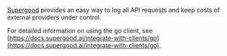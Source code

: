 [Supergood](https://supergood.ai) provides an easy way to log all API requests and keep costs of external providers under control.

For detailed information on using the go client, see [https://docs.supergood.ai/integrate-with-clients/go](https://docs.supergood.ai/integrate-with-clients/go).
